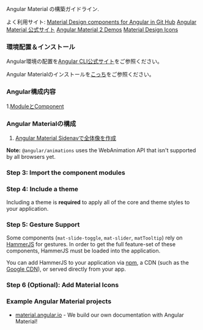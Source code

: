 Angular Material の構築ガイドライン.

よく利用サイト:
[Material Design components for Angular in Git Hub](https://github.com/angular/material2)
[Angular Material 公式サイト](https://material.angular.io)
[Angular Material 2 Demos](https://material2-demoapp.firebaseapp.com/)
[Material Design Icons](https://material.io/icons/)

### 環境配置＆インストール

Angular環境の配置を[Angular CLI公式サイト](https://cli.angular.io/)をご参照ください。

Angular Materialのインストールを[こっち](./guide/material-started.md)をご参照ください。


### Angular構成内容

1.[ModuleとComponent](./guide/app-module.md)

### Angular Materialの構成

1. [Angular Material Sidenavで全体像を作成](./guide/material-sidenav.md) 



**Note:** `@angular/animations` uses the WebAnimation API that isn't supported by all browsers yet.


### Step 3: Import the component modules


### Step 4: Include a theme

Including a theme is **required** to apply all of the core and theme styles to your application.



### Step 5: Gesture Support

Some components (`mat-slide-toggle`, `mat-slider`, `matTooltip`) rely on
[HammerJS](http://hammerjs.github.io/) for gestures. In order to get the full feature-set of these
components, HammerJS must be loaded into the application.

You can add HammerJS to your application via [npm](https://www.npmjs.com/package/hammerjs), a CDN
(such as the [Google CDN](https://developers.google.com/speed/libraries/#hammerjs)), or served
directly from your app.


### Step 6 (Optional): Add Material Icons




### Example Angular Material projects
- [material.angular.io](https://material.angular.io) -
We build our own documentation with Angular Material!
